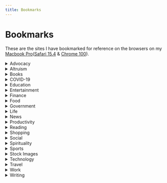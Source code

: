 ```yaml
---
title: Bookmarks
---
```


# Bookmarks 

These are the sites I have bookmarked for reference on the browsers on my [Macbook Pro](https://www.apple.com/macbook-pro/)([Safari 15.4](https://www.apple.com/safari/) & [Chrome 100](https://formulae.brew.sh/cask/google-chrome#default)).

<details>
    <summary>Advocacy</summary>
    <li><a href="https://www.aware.org.sg/">AWARE Singapore</a></li>
</details>

<details>
    <summary>Altruism</summary>
    <li><a href="https://www.itsrainingraincoats.com/">ItsRainingRaincoats |</a></li>
    <li><a href="https://twc2.org.sg/">TWC2 – TWC2 promotes equitable treatment for migrant workers in Singapore.</a></li>
</details>

<details>
    <summary>Books</summary>
    <li><a href="https://press.stripe.com/">Stripe Press — Ideas for progress | Singapore</a></li>
    <li><a href="https://libert.glitch.me/">Libert</a></li>
    <li><a href="https://bookbub.com">BookBub</a></li>
    <li><a href="https://wwnorton.com/">Home Page | W. W. Norton &amp; Company</a></li>
    <li><a href="https://fivebooks.com/">Five Books | The Best Books Recommended by Leading Experts</a></li>
</details>

<details>
    <summary>COVID-19</summary>
    <li><a href="https://trekhleb.github.io/covid-19/">COVID-19 Dashboard</a></li>
    <li><a href="https://sgcovidcheck.com/">https://sgcovidcheck.com</a></li>
    <li><a href="https://www.moh.gov.sg/covid-19">MOH | Updates on COVID-19 (Coronavirus Disease 2019) Local Situation</a></li>
    <li><a href="https://experience.arcgis.com/experience/685d0ace521648f8a5beeeee1b9125cd">Novel coronavirus (COVID-19) situation</a></li>
</details>

<details>
    <summary>Education</summary>
    <details>
        <summary>Learning</summary>
        <li><a href="https://learn-anything.xyz/">Learn Anything</a></li>
        <li><a href="https://www.thoughtco.com/">ThoughtCo.com is the World's Largest Education Resource</a></li>
        <li><a href="https://www.freecodecamp.org/news/stages-of-learning/">Stages of learning</a></li>
        <li><a href="https://www.perlego.com/">Perlego | Your Online University Library 📚</a></li>
        <li><a href="https://idorecall.com/">iDoRecall | Create flashcards linked to your study materials</a></li>
        <li><a href="https://www.thegreatcourses.com/">Online Courses &amp; Lectures for Home Study and Lifelong Learning</a></li>
        <li><a href="https://waitbutwhy.com/">Wait But Why</a></li>
        <li><a href="https://thebrowser.com/">The Browser</a></li>
        <li><a href="https://podcastnotes.org/">Podcast Notes -</a></li>
        <li><a href="https://www.studocu.com/">StuDocu - Free summaries, past exams &amp; lecture notes</a></li>
        <li><a href="https://www.springboard.com/workshops/ai-machine-learning-career-track/?utm_source=linkedin&utm_medium=inmail&utm_campaign=mec-traffic&utm_content=mec-traffic-career-next-level&utm_term=learn-more">Machine Learning Bootcamp: Best Courses to Learn Artificial Intelligence</a></li>
        <li><a href="https://onlinebooks.library.upenn.edu/">The Online Books Page</a></li>
        <li><a href="https://weihao94.github.io/">Portfolio | Wei Hao Khoong</a></li>
        <li><a href="https://www.kialo-edu.com/">Kialo Edu - The tool to teach critical thinking and rational debate</a></li>
        <li><a href="https://www.thetappingsolution.com/2020VideoSeries/nick-ortner-1time.php?contactId=6343857&inf_contact_key=0398c40b77029444e90a3e54946741ae837ca8eedd5950759fe76410ed6224c9&inf_field_BrowserLanguage=en-US%2Cen%3Bq%3D0.9&inf_field_FirstName=Aadit&inf_field_Email=aadit.k12%40gmail.com">2020 12th Annual Tapping World Summit | Video Series - Nick Orther</a></li>
        <li><a href="https://everipedia.org/">Wiki Encyclopedia of Everything - Everipedia</a></li>
        <li><a href="https://barbaraoakley.com/">Welcome | Barbara Oakley</a></li>
        <li><a href="https://podclips.com/">PodClips - Discover the Best Podcast Clips</a></li>
        <li><a href="https://www.linkedin.com/learning/">LinkedIn Learning: Online Courses for Creative, Technology, Business Skills</a></li>
        <li><a href="https://fourminutebooks.com/">Four Minute Books - Learn From 1,000+ of the Best Books for Free</a></li>
        <li><a href="https://logic-text.eu/index.html">Formal Logic</a></li>
        <li><a href="https://app.growthmentor.com/search">GrowthMentor</a></li>
    </details>
    <details>
        <summary>University</summary>
        <details>
            <summary>Internships</summary>
            <li><a href="https://careers.jpmorgan.com/global/en/students/programs/online-academy">Online Academy | JPMorgan Chase &amp; Co.</a></li>
            <li><a href="http://web.stanford.edu/class/cs9/">CS9: Problem-Solving for the CS Technical Interview</a></li>
            <li><a href="https://www.inc.com/bill-murphy-jr/google-recruiters-say-these-5-resume-tips-including-x-y-z-formula-will-improve-your-odds-of-getting-hired-at-google.html?cid=sf01003">Google Recruiters Say Using the &amp;#39;X-Y-Z Formula&amp;#39; on Your Resume Will Improve Your Odds of Getting Hired at Google | Inc.com</a></li>
            <li><a href="https://techdevguide.withgoogle.com/">Google Tech Dev Guide</a></li>
            <li><a href="https://www.algoexpert.io/joma?fbclid=IwAR1CiU-UEd4GciV6xm6SVbskKFA-vMvXSgJzsLY6fFzJ_iwZ_BkWv_A4rt8">AlgoExpert | 77 Video Explanations of Popular Interview Questions</a></li>
            <li><a href="https://resumehub.org/">ResumeHub</a></li>
            <li><a href="https://www.teamblind.com/article/New-Year-Gift---Curated-List-of-Top-75-LeetCode-Questions-to-Save-Your-Time-OaM1orEU?utm_source=share&utm_medium=ios_app">Tech Careers: New Year Gift - Curated List of Top 75 LeetCode Questions to Save Your Time - Blind</a></li>
            <li><a href="https://hunter.io/">Find email addresses in seconds • Hunter (Email Hunter)</a></li>
            <li><a href="https://www.mequilibrium.com/gsrecruiting/">meQulibrium + Goldman Sachs | meQuilibrium</a></li>
            <li><a href="https://www.techinasia.com/talk/5-companines-5-days-5-offers">How I interviewed for 5 top companies in 5 days and got job offers from all of them</a></li>
            <li><a href="https://www.levels.fyi/hiring/">Who Is Hiring | Levels.fyi</a></li>
            <li><a href="https://nus-csm.symplicity.com/">Welcome to NUS TalentConnect!</a></li>
            <li><a href="https://www.pramp.com/">Practice Mock Interviews &amp; Coding Problems - Land Top Jobs | Pramp</a></li>
            <li><a href="https://www.vettery.com/">Vettery — Recruiting, upgraded</a></li>
            <li><a href="https://www.massapply.com/dashboard">MassApply</a></li>
            <li><a href="https://stars.sginnovate.com/">STARS @ SGInnovate | Home</a></li>
            <details>
                <summary>NUS IT</summary>
                <li><a href="https://forum.tufin.com/support/kc/latest/securetrack/apidoc/">Swagger UI</a></li>
            </details>
        </details>
        <details>
            <summary>Academics</summary>
            <li><a href="https://yangshun.github.io/nus-bookmarks/">https://yangshun.github.io/nus-bookmarks/</a></li>
            <li><a href="https://nusmods.com/timetable">NUSMods</a></li>
            <li><a href="javascript:void(location.href='http://libproxy1.nus.edu.sg/login?url='+location.href);">NUS Libraries Proxy Bookmarklet</a></li>
            <li><a href="https://cs2107-ctfd-i.comp.nus.edu.sg:8000/challenges">CS2107-CTFd-2021-Sem2</a></li>
            <li><a href="https://www.alpertron.com.ar/DILOG.HTM">Discrete logarithm calculator</a></li>
            <li><a href="https://www.su.org/blog/singularityu-singapore-chapter-a-bridge-between-worlds">SingularityU Singapore Chapter: A Bridge Between Worlds - Singularity</a></li>
        </details>
        <details>
            <summary>Research</summary>
            <li><a href="javascript:void(location.href='http://libproxy1.nus.edu.sg/login?url='+location.href);">NUS Libraries Proxy Bookmarklet</a></li>
            <li><a href="https://dblp.org/">dblp: computer science bibliography</a></li>
            <li><a href="https://arxiv.org/">arXiv.org e-Print archive</a></li>
            <li><a href="https://scholar.google.com/">Google Scholar</a></li>
            <li><a href="http://citeseer.ist.psu.edu/index;jsessionid=E78B80BC8ACE38E916B40AD5CED2A88B">CiteSeerX</a></li>
            <li><a href="https://dl.acm.org/">ACM Digital Library</a></li>
            <li><a href="https://nuscomputingdev.github.io/SoCollate/printing.html">Collate, SoC style</a></li>
        </details>
    </details>
</details>

<details>
    <summary>Entertainment</summary>
    <li><a href="https://www.cisdem.com/resource/find-similar-songs.html">Similar Song Finder: How to Find Similar Songs</a></li>
    <li><a href="https://mubi.com/showing">Films Now Showing on MUBI</a></li>
    <li><a href="https://www.huffpost.com/entry/good-movies-watch-netflix_l_5e2781c8c5b6164d76de6525?utm_source=main_fb&utm_campaign=hp_fb_pages&ncid=fcbklnkushpmg00000063&utm_medium=facebook">25 Movies To Watch On Netflix Right Now | HuffPost Life</a></li>
    <li><a href="https://www.filmcompanion.in/anupama-chopra-recommends-40-movies-to-binge-during-lockdown/">Anupama Chopra Recommends 40 Movies To Binge During Lockdown</a></li>
    <li><a href="https://www.justwatch.com/">JustWatch - The Streaming Guide</a></li>
    <li><a href="https://tubitv.com/home">Watch Free Movies and TV Shows Online | Streaming Movies and TV | Tubi</a></li>
    <li><a href="https://garticphone.com/">Gartic Phone - The Telephone Game</a></li>
    <li><a href="https://www.themoviedb.org/">The Movie Database (TMDB)</a></li>
</details>

<details>
    <summary>Finance</summary>
    <li><a href="https://commoncents.org/">Common Cents</a></li>
    <li><a href="https://firstmilli.com/">Home — First Milli | Wealth Building Simplified</a></li>
    <li><a href="https://zerodha.com/varsity/">Varsity by Zerodha – Markets, Trading, and Investing Simplified.</a></li>
    <li><a href="https://www.suredividend.com/">Welcome to Sure Dividend - Sure Dividend Sure Dividend</a></li>
    <li><a href="https://simplywall.st/about">About Us - Simply Wall St</a></li>
    <li><a href="https://www.mymoneyatcampus.sg/welcome">My Money @ Campus</a></li>
    <li><a href="https://seedly.sg/">Seedly - Singapore’s Biggest Personal Finance Community</a></li>
    <li><a href="https://www.moneysmart.sg/">Compare the Best Loans, Insurance &amp; Credit Cards in Singapore|</a></li>
</details>

<details>
    <summary>Food</summary>
    <li><a href="https://changi.ezqr.sg/">Changi Eats - Order from your favourite F&B outlets at Changi Airport and Jewel</a></li>
    <li><a href="https://saveur.sg/">SAVEUR - Saveur</a></li>
    <li><a href="https://perch.sg/">https://perch.sg</a></li>
    <li><a href="https://tonito.sg/">https://tonito.sg</a></li>
    <li><a href="https://www.globalprice.info/en/?p=singapore/food-prices">Food prices in Singapore at cafes and restaurants</a></li>
    <li><a href="https://asianfoodnetwork.com/">Asian Food Network | The Home Of Asian Recipes &amp; Cuisine</a></li>
    <li><a href="https://sarahhuangbenjamin.com/home/2018/8/22/is-sushi-sacred">Is Sushi Sacred?</a></li>
    <li><a href="https://www.tasteatlas.com/">World Food Atlas: Discover 13511 Local Dishes &amp; Ingredients</a></li>
</details>

<details>
    <summary>Government</summary>
    <li><a href="https://www.sgsecure.gov.sg/">Home | SGSecure</a></li>
    <details>
        <summary>Health</summary>
        <details>
            <summary>COVID-19</summary>
            <li><a href="https://www.moh.gov.sg/covid-19">MOH | Updates on COVID-19 (Coronavirus Disease 2019) Local Situation</a></li>
            <li><a href="https://www.businessinsider.com/coronavirus-how-to-make-hand-sanitizer-and-cleaning-wipes-2020-3?utm_campaign=sf-bi-ti&utm_source=facebook.com&utm_medium=social&fbclid=IwAR33b6j8f3F_F_Q7UfF-zWe7MT8tlQ1inxofEx43tupgFeIW8WAbG4qOcKE">Coronavirus: How to make your own hand sanitizer and cleaning wipes - Business Insider</a></li>
            <li><a href="https://experience.arcgis.com/experience/685d0ace521648f8a5beeeee1b9125cd">Novel coronavirus (COVID-19) situation</a></li>
            <li><a href="https://trekhleb.github.io/covid-19/">COVID-19 Dashboard</a></li>
            <li><a href="https://sgcovidcheck.com/">https://sgcovidcheck.com</a></li>
            <li><a href="https://canigo.sg/">Can I go</a></li>
            <li><a href="https://www.socialdistancingfestival.com/about">About — The Social Distancing Festival</a></li>
            <li><a href="https://iamaccb.sg/">https://iamaccb.sg</a></li>
            <li><a href="https://www.sgunited.gov.sg/stay-engaged/">Stay Engaged</a></li>
            <li><a href="https://nusu.sharepoint.com/sites/StudentClaim/SitePages/Home.aspx">NUS Resilience Fund Claims Portal for SEP Students - Home</a></li>
            <li><a href="https://docs.google.com/document/d/1-XnK37IgXZQWI2oY02Yea-fESR4xeyPdPy6qQ_-EbBk/edit#">COVID-19 Resources - Google Docs</a></li>
            <li><a href="https://blog.bantu.life/10-free-software-non-profits-can-use-during-the-covid-19-crisis/">10 Free Software Non-Profits Can Use During The COVID-19 Crisis (+ Links &amp; Infographic) - bantu Blog — The Community Management &amp; Engagement Blog for the Social Sector</a></li>
            <li><a href="https://layoffs.fyi/tracker/">Layoffs.fyi Coronavirus Tracker - Layoffs.fyi</a></li>
            <li><a href="https://www.sgpaysitforward.com/?utm_source=Tech+in+Asia+Main+List&utm_campaign=db72d57d40-20200422_Daily_nonsub_news&utm_medium=email&utm_term=0_7f08f27dbf-db72d57d40-52758197&goal=0_7f08f27dbf-db72d57d40-52758197&mc_cid=db72d57d40">SGPaySitForward | Send your love to fellow Singaporeans with Care Pack – #SGPAYSITFORWARD</a></li>
            <li><a href="https://www.mehgowhere.sg/">Meh Go Where</a></li>
        </details>
        <li><a href="https://www.deniseaustin.com/">Denise Austin</a></li>
        <li><a href="https://elitefitforyou.com/home">EliteFit.AI - Workout with AI Don&amp;#39;t settle for less</a></li>
        <li><a href="https://www.olly.com.sg/">Home | Olly Singapore| Unilever</a></li>
        <li><a href="https://sites.google.com/shopee.com/shopeeintranet/Welfare/Wellness/gym-and-fitness-classes/home-workout-videos">Home Workout Videos</a></li>
        <li><a href="https://katieaustin.tv/">Katie Austin – Motivation For a Happy &amp; Healthy Lifestyle</a></li>
        <li><a href="https://magnifywellness.org/">Magnify Wellness</a></li>
        <li><a href="http://www.mariakang.com/">Maria Kang - No Excuse Mom and Social Entrepreneur</a></li>
        <li><a href="https://www.meganmonahan.com/">Megan Monahan</a></li>
        <li><a href="https://mindfulness.spill.chat/?ref=producthunt">Mindful Meetings</a></li>
        <li><a href="http://debarghyadas.com/writes/transformation/">My Transformation: How I lost 66 pounds and gained a 6 pack in 8 months.</a></li>
        <li><a href="https://www.unplug.com/thedailyunplug">THE DAILY UNPLUG — Unplug Meditation</a></li>
        <li><a href="https://www.youtube.com/playlist?list=PLwUbNm5nBwXlx7jRB4eX80-RrlnpsY--r">Workouts - YouTube</a></li>
        <li><a href="https://www.jefit.com/login/">User Login | Jefit - Best Android and iPhone Workout, Fitness, Exercise and Bodybuilding App | Best Workout Tracking Software</a></li>
    </details>
</details>

<details>
    <summary>Life</summary>
    <li><a href="https://markmanson.net/">Mark Manson - Life Advice That Doesn't Suck</a></li>
    <details>
        <summary>Dating</summary>
        <li><a href="https://www.lunchactually.com/love-begin/?source=LASG080">Welcome to Lunch Actually</a></li>
    </details>
</details>

<details>
    <summary>News</summary>
    <li><a href="https://www.goodnewsnetwork.org/">Good News, Inspiring, Positive Stories - Good News Network</a></li>
    <li><a href="https://www.positive.news/">Wellbeing Archives - Positive News - Positive News</a></li>
    <li><a href="https://www.wionews.com/">WION: Breaking News, Latest News, World, South Asia, India, Pakistan, Bangladesh News &amp; Analysis</a></li>
    <li><a href="https://mediabiasfactcheck.com/">Media Bias/Fact Check - Search and Learn the Bias of News Media</a></li>
    <li><a href="https://www.snopes.com/">Snopes.com | The definitive fact-checking site and reference source for urban legends, folklore, myths, rumors, and misinformation.</a></li>
    <li><a href="https://www.vox.com/">Vox - Understand the News</a></li>
</details>

<details>
    <summary>Productivity</summary>
    <li><a href="https://pomofocus.io/">Pomodoro Timer Online - Pomofocus</a></li>
</details>

<details>
    <summary>Reading</summary>
    <li><a href="https://www.chalchitratalks.com/">Chalchitra Talks</a></li>
    <li><a href="https://www.wereadtoo.com/">We Read Too</a></li>
</details>

<details>
    <summary>Shopping</summary>
    <li><a href="https://www.sgpbusiness.com/">Singapore Business Directory - Search Singapore Registered Companies</a></li>
    <li><a href="http://www.yelp.com/">Yelp</a></li>
</details>

<details>
    <summary>Social</summary>
    <li><a href="https://www.1880.com.sg/">1880 – inspires conversations that change the world</a></li>
</details>

<details>
    <summary> Spirituality</summary>
    <li><a href="https://www.lawofone.info/">The Law of One (The Ra Material)</a></li>
</details>

<details>
    <summary>Sports</summary>
    <li><a href="http://nba-streams.xyz/schedule/">NBA Streams | Reddit NBA Streams - Watch NBA4FREE</a></li>
    <li><a href="https://www.tennistv.com/">ATP Tennis Streaming Online - Watch Tennis Live</a></li>
</details>

<details>
    <summary>Stock Images</summary>
    <li><a href="https://unsplash.com/">Beautiful Free Images &amp; Pictures | Unsplash</a></li>
    <li><a href="https://www.gettyimages.in/">Royalty Free Stock Photos, Illustrations, Vector Art and Video Clips - Getty Images</a></li>
</details>

<details>
    <summary> Technology </summary>
    <details>
        <summary>Security</summary>
        <li><a href="https://www.pentesteracademy.com/">Pentester Academy: Learn Pentesting Online</a></li>
        <li><a href="https://www.attackdefense.com/members">AttackDefense Labs: Pentester Academy</a></li>
        <li><a href="https://awesometechstack.com/">AwesomeTechStack - Website technology stack analysis, trends and rating</a></li>
        <li><a href="https://www.kali.org/">Kali Linux</a></li>
        <li><a href="https://kali.training/">Kali Training</a></li>
        <li><a href="https://tools.kali.org/">Kali Tools</a></li>
        <li><a href="https://forums.kali.org/">Kali Forums</a></li>
        <li><a href="https://www.kali.org/docs/">Kali Docs</a></li>
        <li><a href="https://www.exploit-db.com/google-hacking-database">GHDB</a></li>
        <li><a href="https://www.kali.org/kali-linux-nethunter/">NetHunter</a></li>
        <li><a href="https://www.offensive-security.com/">Offensive Security</a></li>
        <li><a href="https://www.offensive-security.com/metasploit-unleashed/">MSFU</a></li>
        <li><a href="https://www.exploit-db.com/">Exploit-DB</a></li>
        <li><a href="https://www.pentesteracademy.com/">Pentester Academy: Learn Pentesting Online</a></li>
        <li><a href="https://www.hacker101.com/">Home | Hacker101</a></li>
        <li><a href="https://twofactorauth.org/">Two Factor Auth List</a></li>
    </details>
    <li><a href="https://techieweed.com/">Techieweed - Get High on Technology</a></li>
    <li><a href="https://top10vpn.com">Top 10 VPN: VPN Reviews You Can Trust</a></li>
    <li><a href="https://www.producthunt.com/">Product Hunt – The best new products in tech.</a></li>
    <li><a href="http://detexify.kirelabs.org/classify.html">Detexify LaTeX handwritten symbol recognition</a></li>
    <li><a href="https://www.weweb.io/?ref=producthunt">WeWeb | The New Standard in Website Creation</a></li>
    <li><a href="http://www.comp.nus.edu.sg/~cs3233/">CS3233 - Competitive Programming</a></li>
    <li><a href="https://goalkicker.com/">Free Programming Books – GoalKicker.com</a></li>
    <li><a href="https://greenteapress.com/wp/">Green Tea Press – Free books by Allen B. Downey</a></li>
    <li><a href="https://geekflare.com/coding-challenges-to-sharpen-thinking/">17 Coding Challenges to Sharpen Your Critical Thinking</a></li>
    <li><a href="https://javascript.info/intro">An Introduction to JavaScript</a></li>
    <li><a href="https://golang.org/pkg/">Packages - The Go Programming Language</a></li>
    <li><a href="https://www.byte-by-byte.com/">Byte by Byte</a></li>
    <li><a href="https://www.techseries.dev/">Tech Interview Pro</a></li>
    <li><a href="https://www.geeksforgeeks.org/">GeeksforGeeks | A computer science portal for geeks</a></li>
    <li><a href="https://codeburst.io/100-coding-interview-questions-for-programmers-b1cf74885fb7">100+ Coding Interview Questions for Programmers - codeburst</a></li>
    <li><a href="https://yangshun.github.io/tech-interview-handbook/">Tech Interview Handbook</a></li>
    <li><a href="https://app.habitify.me/">Habitify</a></li>
    <li><a href="https://www.youtube.com/">YouTube</a></li>
    <li><a href="https://realpython.com/">Python Tutorials – Real Python</a></li>
    <li><a href="https://usaito.github.io/publications/">Publications - Yuta Saito</a></li>
    <li><a href="https://flaviocopes.com/">Flavio Copes</a></li>
    <li><a href="https://www.morningbrew.com/archive?newsletter=daily">Morning Brew | Archive</a></li>
    <li><a href="https://one.google.com/">Google One</a></li>
    <li><a href="https://startupsearch.com/">Startup Search — Accelerate your career at the world’s fastest-growing startups</a></li>
    <li><a href="https://www.comp.nus.edu.sg/~siglabs/pm/">Network Printer Monitor 5 | NUS School of Computing</a></li>
    <li><a href="https://www.cups.org/doc/options.html">Command-Line Printing and Options</a></li>
    <li><a href="https://www.skillshare.com/home">Home - Skillshare</a></li>
    <li><a href="http://theleanprogrammer.com/flashtype/">FlashType</a></li>
    <li><a href="https://techtogether.io/">TechTogether</a></li>
    <li><a href="https://www.ted.com/">TED: Ideas Worth Spreading</a></li>
    <li><a href="https://www.csf.gov.sg/">Centre for Strategic Futures</a></li>
    <li><a href="https://donotpay.com/">DoNotPay - The World&amp;#39;s First Robot Lawyer</a></li>
    <li><a href="https://awesomeopensource.com/">Find Open Source By Searching, Browsing and Combining 7,000 Topics</a></li>
    <li><a href="https://education.github.com/pack">GitHub Student Developer Pack - GitHub Education</a></li>
    <li><a href="https://commits.top/">Most active GitHub users</a></li>
    <li><a href="https://developers.google.com/edu/python">Google&amp;#39;s Python Class  |  Python Education  |  Google Developers</a></li>
    <li><a href="https://opentechschool.github.io/social-coding/">OpenTechSchool – Social Coding with GitHub</a></li>
    <li><a href="https://reacttraining.com/">Learn React from the creators of React Router</a></li>
    <li><a href="https://bluejamesbond.github.io/CharacterMap/">CharMap - Powered by OpenType.js</a></li>
    <li><a href="https://choosealicense.com/">Choose an open source license | Choose a License</a></li>
    <li><a href="https://developer.mozilla.org/en-US/docs/Web/JavaScript/Reference">JavaScript reference - JavaScript | MDN</a></li>
    <li><a href="http://www.ecma-international.org/ecma-262/10.0/index.html#sec-numbers-and-dates">ECMAScript® 2019 Language Specification</a></li>
    <li><a href="https://www.interviewcake.com/">Programming Interview Questions + Help Getting Job Offers | Interview Cake</a></li>
    <li><a href="https://www.swecareers.com/">SWE Careers | Ace your next coding interview</a></li>
    <li><a href="https://www.interviewbit.com/">InterviewBit: Coding Interview Questions</a></li>
    <li><a href="https://www.hackerearth.com/">HackerEarth | Online coding platform and developer assessment software</a></li>
    <li><a href="https://careercup.com/">Programming Interview Questions | CareerCup</a></li>
    <li><a href="https://thenounproject.com/">Free Icons for Everything - Noun Project</a></li>
    <li><a href="https://devhints.io/">Devhints — TL;DR for developer documentation</a></li>
    <li><a href="https://commits.top/singapore.html">Most active GitHub users in Singapore</a></li>
    <li><a href="https://reactknowledgeable.org/">React Knowledgeable · Fun and friendly podium to share what we learn about React.</a></li>
    <li><a href="https://generalassemb.ly/blog/free-fridays/">Free Fridays by General Assembly: Our Favorite Online Workshops, Now Open to Everyone</a></li>
    <li><a href="https://firstcontributions.github.io/">First Contributions</a></li>
    <li><a href="https://www.unplug.com/">Unplug Meditation</a></li>
    <li><a href="https://stackshare.io/">StackShare - Software and technology stacks used by top companies</a></li>
    <li><a href="https://scotch.io/">Top Shelf Web Development Training ― Scotch.io</a></li>
    <li><a href="https://timkadlec.com/remembers/2020-04-21-the-cost-of-javascript-frameworks/">The Cost of Javascript Frameworks - Web Performance Consulting | TimKadlec.com</a></li>
    <li><a href="https://mlh.io/">Major League Hacking</a></li>
    <li><a href="https://www.vuemastery.com/">Vue Mastery | The Ultimate Learning Resource for Vue.js Developers</a></li>
    <li><a href="https://vueschool.io/">Learn Vue.js from core-team members and industry experts at Vue School</a></li>
    <li><a href="https://www.djangoproject.com/">The Web framework for perfectionists with deadlines | Django</a></li>
    <li><a href="https://www.markdownguide.org/">Markdown Guide</a></li>
    <li><a href="https://trends.co/?utm_source=pocket&utm_medium=fnl2">Your next business idea, delivered to your inbox | Trends by The Hustle</a></li>
    <li><a href="https://eloquentjavascript.net/">Eloquent JavaScript</a></li>
    <li><a href="https://http.cat/">HTTP Cats</a></li>
    <li><a href="https://seositecheckup.com/">SEO Tools, Software and Articles | SEO Site Checkup</a></li>
    <li><a href="https://www.gharchive.org/">GH Archive</a></li>
    <li><a href="https://www.turbo360.co/">Turbo 360 | Learn Node, React, Redux with Real World Project Tutorials.</a></li>
    <li><a href="https://www.algomuse.net/">Algo Muse</a></li>
    <li><a href="https://blog.secureideas.com/2019/03/better-api-penetration-testing-with-postman-part-2.html">Better API Penetration Testing with Postman – Part 2 – Professionally Evil Insights</a></li>
    <li><a href="https://www.framer.com/">Framer: The prototyping tool for teams</a></li>
    <li><a href="https://www.gitbook.com/">GitBook - Document Everything!</a></li>
    <li><a href="https://www.optimalworkshop.com/">Home – Optimal Workshop</a></li>
    <li><a href="https://miro.com/">Miro | Free Online Collaborative Whiteboard Platform</a></li>
    <li><a href="https://www.interaction-design.org/">UX Design Courses &amp; Global UX Community | Interaction Design Foundation</a></li>
    <li><a href="https://hackaday.io/myFeed">My Feed | Hackaday.io</a></li>
    <li><a href="https://hexo.io/">Hexo</a></li>
    <li><a href="https://openjsf.org/">OpenJS Foundation</a></li>
    <li><a href="https://www.golang-book.com/">Go Resources</a></li>
    <li><a href="http://www.securitytube.net/">Welcome to SecurityTube.net</a></li>
    <li><a href="https://www.uxlibrary.org/">👋 Welcome to UX Library - UX Library</a></li>
    <li><a href="https://uidesigndaily.com/">UI Design Daily | Weekly FREE UI resources straight to your inbox</a></li>
    <li><a href="https://owasp.org/www-project-enterprise-security-api/">OWASP Enterprise Security API (ESAPI)</a></li>
    <li><a href="http://www.responsinator.com/">Responsinator</a></li>
    <li><a href="http://serveo.net/">Serveo: expose local servers to the internet using SSH</a></li>
    <li><a href="https://betalist.com/">BetaList</a></li>
    <li><a href="https://hapi.dev/">hapi.dev - The simple, secure framework developers trust</a></li>
    <li><a href="https://codesandbox.io/index2">CodeSandbox: Online IDE for Rapid Web Development</a></li>
    <li><a href="https://www.taniarascia.com/">Tania Rascia</a></li>
    <li><a href="https://www.stratascratch.com/">Home | StrataScratch</a></li>
    <li><a href="https://gridsome.org/">Modern Site Generator for Vue.js - Gridsome</a></li>
    <li><a href="https://colab.research.google.com/">https://colab.research.google.com</a></li>
    <li><a href="https://pragprog.com/">Pragmatic Bookshelf: By Developers, For Developers</a></li>
    <li><a href="https://www.redgreencode.com/">Red-Green-Code - Deliberate practice techniques for software developers</a></li>
    <li><a href="https://deeplizard.com/">deeplizard - Building Collective Intelligence</a></li>
    <li><a href="https://dev.tube/">The best developer videos and tutorials from YouTube – on DevTube</a></li>
    <li><a href="https://engineers.sg/">Engineers.SG</a></li>
    <li><a href="https://aiplus.odsc.com/">AI+ Training Platform</a></li>
    <li><a href="https://typeclasses.com/">Type Classes</a></li>
    <li><a href="http://d2l.ai/">Dive into Deep Learning — Dive into Deep Learning 0.15.1 documentation</a></li>
    <li><a href="http://www.wildml.com/">WildML – Artificial Intelligence, Deep Learning, and NLP</a></li>
    <li><a href="https://www.startupschool.org/?utm_source=yc&utm_campaign=ycdc_header">Startup School - The Best Resource for Founders</a></li>
    <li><a href="https://softskills.audio/">Soft Skills Engineering Podcast</a></li>
    <li><a href="https://downdetector.sg/">Downdetector</a></li>
    <li><a href="https://devurls.com/">DevURLs – World&amp;#39;s simplest developer news aggregator</a></li>
    <li><a href="https://thecodex.me/">TheCodex - Online, Engaging and Fun Programming Courses</a></li>
    <li><a href="https://www.onstartups.com/tabid/3339/bid/60758/Dear-Friend-Sorry-My-heart-says-yes-but-my-schedule-says-no.aspx">Sorry. My heart says yes, but my schedule says no.</a></li>
    <li><a href="https://www.stashaway.sg/">StashAway | Investing like it should be</a></li>
    <li><a href="https://www.univ.ai/">LIVE! Online certificate courses in Data Science, and AI</a></li>
    <li><a href="https://www.stateoftheart.ai/">Stateoftheart AI</a></li>
    <li><a href="https://linuxize.com/">Linux Tips, Tricks and Tutorials | Linuxize</a></li>
    <li><a href="https://www.aisingapore.org/">AI Singapore | Accelerating AI for Singapore</a></li>
    <li><a href="https://madewithsvelte.com/">Svelte Showcase - Made with Svelte</a></li>
    <li><a href="https://glidecv.com/report">Glide</a></li>
    <li><a href="https://basecamp.com/">Basecamp: Project Management &amp; Team Communication Software</a></li>
    <li><a href="https://datascienceprep.com/">Data Science Prep</a></li>
    <li><a href="https://backyard.co/">Backyard</a></li>
    <li><a href="https://www.tableau.com/academic/students">Tableau for Students</a></li>
    <li><a href="https://www.when2meet.com/?10838327-qyrce">Learn Together Study Session Scheduling - When2meet</a></li>
    <li><a href="https://developedbyed.com/">Homepage | developedbyed | Creative Programming and Design Courses</a></li>
    <li><a href="https://pantheon.world/">Pantheon</a></li>
    <li><a href="https://derekchia.com/">Derek Chia</a></li>
    <li><a href="https://techleadjournal.dev/">Tech Lead Journal</a></li>
    <li><a href="https://www.twilio.com/covid-19-digital-engagement-report?utm_source=nurture&utm_medium=event&utm_campaign=engage">Twilio - COVID-19 Digital Engagement Report</a></li>
    <li><a href="https://icebreaker.video/">LearnTogether Hackathon: Team Formation — Icebreaker — Online events that build community</a></li>
    <li><a href="https://www.hacker101.com/">Home | Hacker101</a></li>
    <li><a href="https://twofactorauth.org/">Two Factor Auth List</a></li>
    <li><a href="https://www.webfx.com/tools/emoji-cheat-sheet/">🎁 Emoji cheat sheet for GitHub, Basecamp, Slack &amp; more</a></li>
    <li><a href="https://www.sololearn.com/">SoloLearn: Learn to Code for Free!</a></li>
    <li><a href="https://streamlit.io/">Streamlit</a></li>
    <li><a href="https://www.linode.com/">Cloud Computing &amp; Linux Servers | Alternative to AWS | Linode</a></li>
    <li><a href="https://sg.godaddy.com/">Domain Names, Websites, Hosting &amp; Online Marketing Tools - GoDaddy SG</a></li>
    <li><a href="https://www.vagrantup.com/">Vagrant by HashiCorp</a></li>
    <li><a href="https://www.theodinproject.com/courses">Courses | The Odin Project</a></li>
    <li><a href="https://futureoflife.org/">Home - Future of Life Institute</a></li>
    <li><a href="https://web.dev/">web.dev</a></li>
    <li><a href="https://buildspace.so/">buildspace</a></li>
    <li><a href="https://www.web3.university/">Web3 University - Your Guide to Blockchain Development</a></li>
</details>

<details>
    <summary>Travel</summary>
    <li><a href="https://www.readytotravel.com/">Ready To Travel - Creating the best trips together</a></li>
    <li><a href="https://www.inspirock.com/">Trip Planner: Plan &amp; manage your vacation itinerary on Inspirock • Inspirock</a></li>
    <li><a href="https://www.tripadvisor.com.sg/?fid=32505ab1-bc32-4d0f-a2ab-b8befd5c518f">TripAdvisor: Read Reviews, Compare Prices &amp; Book</a></li>
    <li><a href="https://www.booking.com/">Booking.com | Official site | The best hotels &amp; accommodations</a></li>
    <li><a href="https://www.expedia.com.sg/">Cheap Hotels, Resorts, and Flights Booking | Travel with Expedia Singapore</a></li>
    <details>
        <summary>Visa</summary>
        <li><a href="http://cdn.ustraveldocs.com/sg/index.html?firstTime=No">Apply for a U.S. Visa | Home - Singapore (English)</a></li>
        <li><a href="https://cgifederal.secure.force.com/">https://cgifederal.secure.force.com</a></li>
        <li><a href="https://www.studyabroad.com/student-guide-study-abroad-packing">Study Abroad Packing List - Guide - Packing for Study Abroad Programs</a></li>
        <li><a href="https://www.travelsafe-abroad.com/">Travel Safe - Abroad: Find the Safest Places for Your Travel</a></li>
        <li><a href="https://www.doyouneedvisa.com/">Do you need visa</a></li>
        <li><a href="https://safearound.com/">https://safearound.com</a></li>
        <li><a href="https://www.justfly.com/">Cheap Flights, Airline tickets and Hotels - JustFly</a></li>
        <li><a href="https://www.georgiacaney.com/">Georgia Caney | Expat Living in Singapore</a></li>
        <li><a href="https://www.visitsingapore.com/en/">Visit Singapore - Passion Made Possible - Visit Singapore Official Site</a></li>
        <li><a href="https://www.mylifeelsewhere.com/">MyLifeElsewhere.com: Worldwide Country and City Comparison</a></li>
        <li><a href="http://www.tripadvisor.com/">TripAdvisor</a></li>
        <li><a href="https://www.toptal.com/freelance/the-traveling-engineers-survival-guide">How to Travel While Working: Hacks For Software Engineers and Freelancers | Toptal</a></li>
        <li><a href="https://tripscout.co/">TripScout</a></li>
        <li><a href="https://www.couchsurfing.com/">Meet and Stay with Locals All Over the World | Couchsurfing</a></li>
        <li><a href="https://couchers.org/">Couchers.org Beta</a></li>
    </details>
</details>

<details>
    <summary>Work</summary>
    <li><a href="https://careers.jpmorgan.com/global/en/students/programs/online-academy">Online Academy | JPMorgan Chase &amp; Co.</a></li>
    <li><a href="https://workology.com/">Home | Workology</a></li>
    <li><a href="http://web.stanford.edu/class/cs9/">CS9: Problem-Solving for the CS Technical Interview</a></li>
    <li><a href="https://www.inc.com/bill-murphy-jr/google-recruiters-say-these-5-resume-tips-including-x-y-z-formula-will-improve-your-odds-of-getting-hired-at-google.html?cid=sf01003">Google Recruiters Say Using the &amp;#39;X-Y-Z Formula&amp;#39; on Your Resume Will Improve Your Odds of Getting Hired at Google | Inc.com</a></li>
    <li><a href="https://techdevguide.withgoogle.com/">Google Tech Dev Guide</a></li>
    <li><a href="https://www.algoexpert.io/joma?fbclid=IwAR1CiU-UEd4GciV6xm6SVbskKFA-vMvXSgJzsLY6fFzJ_iwZ_BkWv_A4rt8">AlgoExpert | 77 Video Explanations of Popular Interview Questions</a></li>
    <li><a href="https://resumehub.org/">ResumeHub</a></li>
    <li><a href="https://www.teamblind.com/article/New-Year-Gift---Curated-List-of-Top-75-LeetCode-Questions-to-Save-Your-Time-OaM1orEU?utm_source=share&utm_medium=ios_app">Tech Careers: New Year Gift - Curated List of Top 75 LeetCode Questions to Save Your Time - Blind</a></li>
    <li><a href="https://hunter.io/">Find email addresses in seconds • Hunter (Email Hunter)</a></li>
    <li><a href="https://www.mequilibrium.com/gsrecruiting/">meQulibrium + Goldman Sachs | meQuilibrium</a></li>
    <li><a href="https://www.techinasia.com/talk/5-companines-5-days-5-offers">How I interviewed for 5 top companies in 5 days and got job offers from all of them</a></li>
    <li><a href="https://www.levels.fyi/hiring/">Who Is Hiring | Levels.fyi</a></li>
    <li><a href="https://docs.google.com/spreadsheets/d/1BRIVbFf3PWYL5mxxzBHQGznU81IavMtGvHNLs_HxlXU/edit#gid=0">FAANGPath Resources - Google Sheets</a></li>
    <li><a href="https://www.workatastartup.com/">Startup Jobs at YC Companies in Engineering, Product, Design, Remote and more | Y Combinator&amp;#39;s Work at a Startup</a></li>
    <li><a href="https://www.silverkris.com/">SilverKris | Your Singapore Airlines Travel Guide</a></li>
    <li><a href="https://internationalhub.netlify.app/">International Hub</a></li>
    <li><a href="https://hirescholars.com/">Browse Internships, Jobs, Companies &amp; Content | Scholars</a></li>
    <li><a href="https://www.beondeck.com/">On Deck</a></li>
    <li><a href="https://www.atlassian.com/company/careers/resources/interviewing/how-to-nail-your-engineering-interview?utm_source=newsletter&utm_medium=email&utm_campaign=new_atlassian_partnership_attend_last_prehacks_session&utm_term=2022-02-01">How to nail your engineering interview | Atlassian</a></li>
    <li><a href="https://www.upwork.com/">Upwork | The World’s Work Marketplace for Freelancing</a></li>
</details>

<details>
    <summary>Writing</summary>
    <li><a href="https://blog.jotterpad.app/">JotterPad Blog</a></li>
    <li><a href="https://www.ship30for30.com/">Start Writing Online in 30 Days - Ship 30 for 30</a></li>
    <li><a href="http://www.markwk.com/category/writing/">Writing | Mark Koester</a></li>
    <li><a href="https://perell.com/essays/">Essays - David Perell</a></li>
    <li><a href="https://www.zuliewrites.com/">Zulie Writes</a></li>
    <li><a href="https://www.theminimalists.com/class/">How to Write Better: General Writing Class - The Minimalists</a></li>
    <li><a href="https://nik.art/">nik.art - I write for dreamers, doers, and unbroken optimists.</a></li>
    <li><a href="https://www.themarginalian.org/">The Marginalian – Marginalia on our search for meaning.</a></li>
    <li><a href="https://creator.institute">Book Creators | Write Better, Write Together</a></li>
</details>